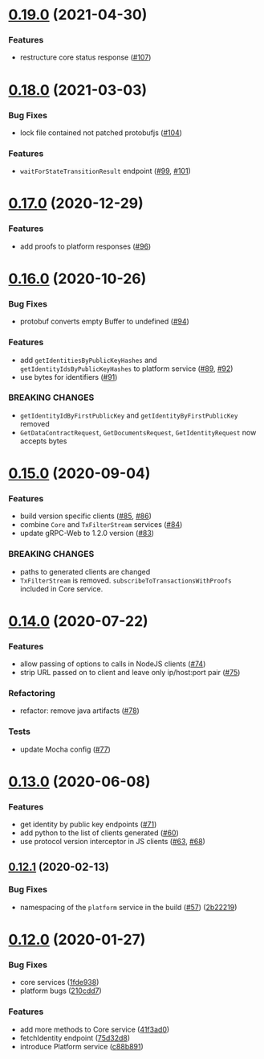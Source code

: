 # [0.19.0](https://github.com/dashevo/dapi-grpc/compare/v0.18.0...v0.19.0) (2021-04-30)


### Features

* restructure core status response ([#107](https://github.com/dashevo/dapi-grpc/issues/107))



# [0.18.0](https://github.com/dashevo/dapi-grpc/compare/v0.17.0...v0.18.0) (2021-03-03)


### Bug Fixes

* lock file contained not patched protobufjs ([#104](https://github.com/dashevo/dapi-grpc/issues/104))


### Features


* `waitForStateTransitionResult` endpoint ([#99](https://github.com/dashevo/dapi-grpc/issues/99), [#101](https://github.com/dashevo/dapi-grpc/issues/101))



# [0.17.0](https://github.com/dashevo/dapi-grpc/compare/v0.16.0...v0.17.0) (2020-12-29)


### Features

* add proofs to platform responses ([#96](https://github.com/dashevo/dapi-grpc/issues/96))



# [0.16.0](https://github.com/dashevo/dapi-grpc/compare/v0.15.0...v0.16.0) (2020-10-26)


### Bug Fixes

* protobuf converts empty Buffer to undefined ([#94](https://github.com/dashevo/dapi-grpc/issues/94))


### Features

* add `getIdentitiesByPublicKeyHashes` and `getIdentityIdsByPublicKeyHashes` to platform service ([#89](https://github.com/dashevo/dapi-grpc/issues/89), [#92](https://github.com/dashevo/dapi-grpc/issues/92))
* use bytes for identifiers ([#91](https://github.com/dashevo/dapi-grpc/issues/91))


### BREAKING CHANGES

* `getIdentityIdByFirstPublicKey` and `getIdentityByFirstPublicKey` removed
* `GetDataContractRequest`, `GetDocumentsRequest`, `GetIdentityRequest` now accepts bytes



# [0.15.0](https://github.com/dashevo/dapi-grpc/compare/v0.14.0...v0.15.0) (2020-09-04)


### Features

* build version specific clients ([#85](https://github.com/dashevo/dapi-grpc/issues/86), [#86](https://github.com/dashevo/dapi-grpc/issues/86))
* combine `Core` and `TxFilterStream` services ([#84]((https://github.com/dashevo/dapi-grpc/issues/84)))
* update gRPC-Web to 1.2.0 version ([#83](https://github.com/dashevo/dapi-grpc/issues/83))


### BREAKING CHANGES

* paths to generated clients are changed
* `TxFilterStream` is removed. `subscribeToTransactionsWithProofs` included in Core service.



# [0.14.0](https://github.com/dashevo/dapi-grpc/compare/v0.13.0...v0.14.0) (2020-07-22)


### Features

* allow passing of options to calls in NodeJS clients ([#74](https://github.com/dashevo/dapi-grpc/issues/74))
* strip URL passed on to client and leave only ip/host:port pair ([#75](https://github.com/dashevo/dapi-grpc/issues/75))


### Refactoring

* refactor: remove java artifacts ([#78](https://github.com/dashevo/dapi-grpc/issues/78))


### Tests

* update Mocha config ([#77](https://github.com/dashevo/dapi-grpc/issues/77))



# [0.13.0](https://github.com/dashevo/dapi-grpc/compare/v0.12.1...v0.13.0) (2020-06-08)


### Features

* get identity by public key endpoints ([#71](https://github.com/dashevo/dapi-grpc/issues/71))
* add python to the list of clients generated ([#60](https://github.com/dashevo/dapi-grpc/issues/60))
* use protocol version interceptor in JS clients ([#63](https://github.com/dashevo/dapi-grpc/issues/63), [#68](https://github.com/dashevo/dapi-grpc/issues/68))



## [0.12.1](https://github.com/dashevo/dapi-grpc/compare/v0.12.0...v0.12.1) (2020-02-13)


### Bug Fixes

* namespacing of the `platform` service in the build ([#57](https://github.com/dashevo/dapi-grpc/issues/57)) ([2b22219](https://github.com/dashevo/dapi-grpc/commit/2b22219d319588413058f11e800a9603c0ee7a0c))



# [0.12.0](https://github.com/dashevo/dapi-grpc/compare/v0.11.0...v0.12.0) (2020-01-27)


### Bug Fixes

* core services ([1fde938](https://github.com/dashevo/dapi-grpc/commit/1fde938b2c48c9f79555203af1c615ff82b83ac5))
* platform bugs ([210cdd7](https://github.com/dashevo/dapi-grpc/commit/210cdd7709c009c0303d50c98089f22f8b96ebd8))


### Features

* add more methods to Core service ([41f3ad0](https://github.com/dashevo/dapi-grpc/commit/41f3ad0ad6aee3acf4b1760949cde36d8df7d6f2))
* fetchIdentity endpoint ([75d32d8](https://github.com/dashevo/dapi-grpc/commit/75d32d883be4d7a113fe34f1d008e1d9bcc3c7e1))
* introduce Platform service ([c88b891](https://github.com/dashevo/dapi-grpc/commit/c88b891ecfac8987cd76c773b2f783ad7a155540))



